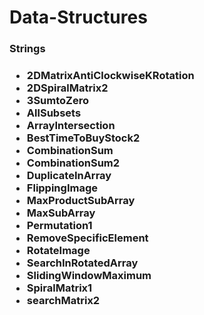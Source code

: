 <H1> Data-Structures </H1>
  
  <h3>Strings<H3>

   <ul>
     <li>2DMatrixAntiClockwiseKRotation</a></li>
       <li>2DSpiralMatrix2</li>
        <li>3SumtoZero</li>
         <li>AllSubsets</li>
          <li>ArrayIntersection</li>
           <li>BestTimeToBuyStock2</li>
            <li>CombinationSum</li>
             <li>CombinationSum2</li>
              <li>DuplicateInArray</li>
               <li>FlippingImage</li>
                <li>MaxProductSubArray</li>
                 <li>MaxSubArray</li>
                  <li>Permutation1</li>
                  <li>RemoveSpecificElement</li>
                  <li>RotateImage</li>
                  <li>SearchInRotatedArray</li>
                  <li>SlidingWindowMaximum</li>
                  <li>SpiralMatrix1</li>
                  <li>searchMatrix2</li>

   </ul>

